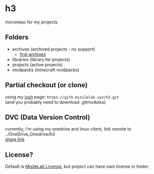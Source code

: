 # h3

monorepo for my projects

## Folders

- archives (archived projects - no support)
  - [first archives](https://github.com/misilelab/h3/commits/9b5fdfdbf22367ecf13ff3332eb74b9f49ff8e75)
- libraries (library for projects)
- projects (active projects)
- modpacks (minecraft modpacks)

## Partial checkout (or clone)

using my [josh](https://github.com/josh-project/josh) page: `https://gith.misilelab.xyz/h3.git`  
(and you probably need to download .gitmodules)

## DVC (Data Version Control)

currently, i'm using my onedrive and linux client, link remote to ../OneDrive_Onedrive/h3  
[share link](https://space.chizstudio.com/sharing/I5WSrbg8L)

## License?

Default is [MisileLab License](LICENSE.md), but project can have own license in folder.
